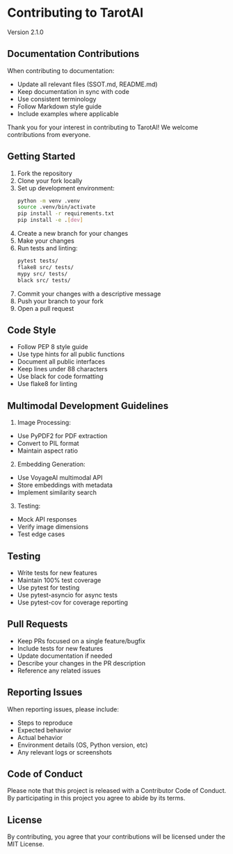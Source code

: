 # Contributing to TarotAI

Version 2.1.0

## Documentation Contributions

When contributing to documentation:
- Update all relevant files (SSOT.md, README.md)
- Keep documentation in sync with code
- Use consistent terminology
- Follow Markdown style guide
- Include examples where applicable

Thank you for your interest in contributing to TarotAI! We welcome contributions from everyone.

## Getting Started

1. Fork the repository
2. Clone your fork locally
3. Set up development environment:
   ```bash
   python -m venv .venv
   source .venv/bin/activate
   pip install -r requirements.txt
   pip install -e .[dev]
   ```
4. Create a new branch for your changes
5. Make your changes
6. Run tests and linting:
   ```bash
   pytest tests/
   flake8 src/ tests/
   mypy src/ tests/
   black src/ tests/
   ```
7. Commit your changes with a descriptive message
8. Push your branch to your fork
9. Open a pull request

## Code Style

- Follow PEP 8 style guide
- Use type hints for all public functions
- Document all public interfaces
- Keep lines under 88 characters
- Use black for code formatting
- Use flake8 for linting

## Multimodal Development Guidelines

1. Image Processing:
- Use PyPDF2 for PDF extraction
- Convert to PIL format
- Maintain aspect ratio

2. Embedding Generation:
- Use VoyageAI multimodal API
- Store embeddings with metadata
- Implement similarity search

3. Testing:
- Mock API responses
- Verify image dimensions
- Test edge cases

## Testing

- Write tests for new features
- Maintain 100% test coverage
- Use pytest for testing
- Use pytest-asyncio for async tests
- Use pytest-cov for coverage reporting

## Pull Requests

- Keep PRs focused on a single feature/bugfix
- Include tests for new features
- Update documentation if needed
- Describe your changes in the PR description
- Reference any related issues

## Reporting Issues

When reporting issues, please include:
- Steps to reproduce
- Expected behavior
- Actual behavior
- Environment details (OS, Python version, etc)
- Any relevant logs or screenshots

## Code of Conduct

Please note that this project is released with a Contributor Code of Conduct. By participating in this project you agree to abide by its terms.

## License

By contributing, you agree that your contributions will be licensed under the MIT License.
